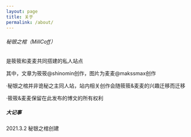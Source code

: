 ```yaml
---
layout: page
title: 关于
permalink: /about/
---
```


###### 秘银之棺（MillCoff） 
是筱筱和麦麦共同搭建的私人站点

其中，文章为筱筱@shinomin创作，图片为麦麦@makssmax创作

·秘银之棺并非诡秘之主同人站，站内相关创作会随筱筱&麦麦的兴趣迁移而迁移

·筱筱&麦麦保留在此发布的博文的所有权利

##### 大记事

2021.3.2 秘银之棺创建
